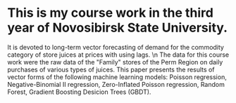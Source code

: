 # This is my course work in the third year of Novosibirsk State University.
It is devoted to long-term vector forecasting of demand for the commodity category of store juices at prices with using lags.
\n The data for this course work were the raw data of the "Family" stores of the Perm Region on daily purchases of various types of juices.
This paper presents the results of vector forms of the following machine learning models: Poisson regression, Negative-Binomial II regression, Zero-Inflated Poisson regression, Random Forest, Gradient Boosting Desicion Trees (GBDT).
